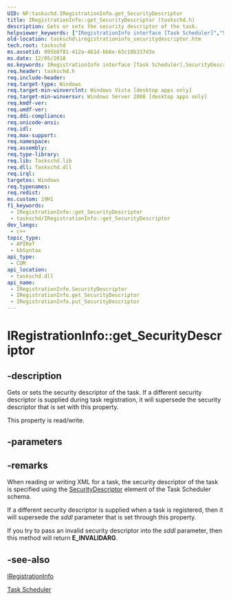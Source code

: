 ```yaml
---
UID: NF:taskschd.IRegistrationInfo.get_SecurityDescriptor
title: IRegistrationInfo::get_SecurityDescriptor (taskschd.h)
description: Gets or sets the security descriptor of the task.
helpviewer_keywords: ["IRegistrationInfo interface [Task Scheduler]","SecurityDescriptor property","IRegistrationInfo.SecurityDescriptor","IRegistrationInfo.get_SecurityDescriptor","IRegistrationInfo::SecurityDescriptor","IRegistrationInfo::get_SecurityDescriptor","IRegistrationInfo::put_SecurityDescriptor","SecurityDescriptor property [Task Scheduler]","SecurityDescriptor property [Task Scheduler]","IRegistrationInfo interface","get_SecurityDescriptor","taskschd.iregistrationinfo_securitydescriptor","taskschd/IRegistrationInfo::SecurityDescriptor","taskschd/IRegistrationInfo::get_SecurityDescriptor","taskschd/IRegistrationInfo::put_SecurityDescriptor"]
old-location: taskschd\iregistrationinfo_securitydescriptor.htm
tech.root: taskschd
ms.assetid: 095b8f81-412a-461d-bb6e-65c10b337d3e
ms.date: 12/05/2018
ms.keywords: IRegistrationInfo interface [Task Scheduler],SecurityDescriptor property, IRegistrationInfo.SecurityDescriptor, IRegistrationInfo.get_SecurityDescriptor, IRegistrationInfo::SecurityDescriptor, IRegistrationInfo::get_SecurityDescriptor, IRegistrationInfo::put_SecurityDescriptor, SecurityDescriptor property [Task Scheduler], SecurityDescriptor property [Task Scheduler],IRegistrationInfo interface, get_SecurityDescriptor, taskschd.iregistrationinfo_securitydescriptor, taskschd/IRegistrationInfo::SecurityDescriptor, taskschd/IRegistrationInfo::get_SecurityDescriptor, taskschd/IRegistrationInfo::put_SecurityDescriptor
req.header: taskschd.h
req.include-header: 
req.target-type: Windows
req.target-min-winverclnt: Windows Vista [desktop apps only]
req.target-min-winversvr: Windows Server 2008 [desktop apps only]
req.kmdf-ver: 
req.umdf-ver: 
req.ddi-compliance: 
req.unicode-ansi: 
req.idl: 
req.max-support: 
req.namespace: 
req.assembly: 
req.type-library: 
req.lib: Taskschd.lib
req.dll: Taskschd.dll
req.irql: 
targetos: Windows
req.typenames: 
req.redist: 
ms.custom: 19H1
f1_keywords:
 - IRegistrationInfo::get_SecurityDescriptor
 - taskschd/IRegistrationInfo::get_SecurityDescriptor
dev_langs:
 - c++
topic_type:
 - APIRef
 - kbSyntax
api_type:
 - COM
api_location:
 - taskschd.dll
api_name:
 - IRegistrationInfo.SecurityDescriptor
 - IRegistrationInfo.get_SecurityDescriptor
 - IRegistrationInfo.put_SecurityDescriptor
---
```


# IRegistrationInfo::get_SecurityDescriptor


## -description

Gets or sets the security descriptor of the task. If a different security descriptor is supplied during task registration, it will supersede the security descriptor that is set with this property.

This property is read/write.

## -parameters

## -remarks

When reading or writing XML for a task, the security descriptor of the task is specified using the <a href="/windows/desktop/TaskSchd/taskschedulerschema-securitydescriptor-registrationinfotype-element">SecurityDescriptor</a> element of the Task Scheduler schema.

If a different security descriptor is supplied when a task is  registered, then it will supersede the <i>sddl</i> parameter that is set through this property.

If you try to pass an invalid security descriptor into the <i>sddl</i> parameter, then this method will return <b>E_INVALIDARG</b>.

## -see-also

<a href="/windows/desktop/api/taskschd/nn-taskschd-iregistrationinfo">IRegistrationInfo</a>



<a href="/windows/desktop/TaskSchd/task-scheduler-start-page">Task Scheduler</a>
